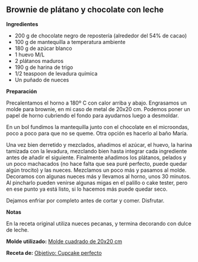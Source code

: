## Brownie de plátano y chocolate con leche

**Ingredientes**

- 200 g de chocolate negro de repostería (alrededor del 54% de cacao)
- 100 g de mantequilla a temperatura ambiente
- 180 g de azúcar blanco
- 1 huevo M/L
- 2 plátanos maduros
- 190 g de harina de trigo
- 1/2 teaspoon de levadura química
- Un puñado de nueces

**Preparación**

Precalentamos el horno a 180º C con calor arriba y abajo. Engrasamos un molde para brownie, en mi caso de metal de 20x20 cm. Podemos poner un papel de horno cubriendo el fondo para ayudarnos luego a desmoldar.

En un bol fundimos la mantequilla junto con el chocolate en el microondas, poco a poco para que no se queme. Otra opción es hacerlo al baño María.

Una vez bien derretido y mezclados, añadimos el azúcar, el huevo, la harina tamizada con la levadura, mezclando bien hasta integrar cada ingrediente antes de añadir el siguiente. Finalmente añadimos los plátanos, pelados y un poco machacados (no hace falta que sea puré perfecto, puede quedar algún trocito) y las nueces. Mezclamos un poco más y pasamos al molde. Decoramos con algunas nueces más y llevamos al horno, unos 30 minutos. Al pincharlo pueden venirse algunas migas en el palillo o cake tester, pero en ese punto ya está listo, si lo hacemos más puede quedar seco.

Dejamos enfriar por completo antes de cortar y comer. Disfrutar.

**Notas**


En la receta original utiliza nueces pecanas, y termina decorando con dulce de leche.

**Molde utilizado:** [Molde cuadrado de 20x20 cm](../../moldes-y-utensilios.md)

**Receta de:** [Objetivo: Cupcake perfecto](http://www.objetivocupcake.com/2016/07/brownie-de-platano-y-chocolate-con-leche.html)
